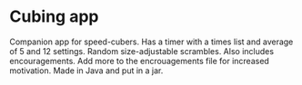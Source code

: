 # Cubing app

Companion app for speed-cubers. Has a timer with a times list and average of 5 and 12 settings. Random size-adjustable scrambles. Also includes encouragements. Add more to the encrouagements file for increased motivation. Made in Java and put in a jar.
